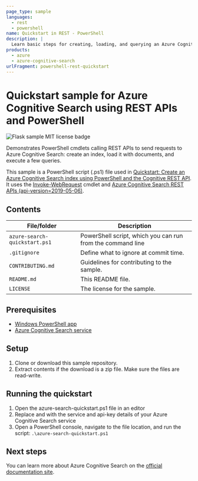 ```yaml
---
page_type: sample
languages:
  - rest
  - powershell
name: Quickstart in REST - PowerShell
description: |
  Learn basic steps for creating, loading, and querying an Azure Cognitive Search index using the latest-version REST APIs and PowerShell cmdlets. 
products:
  - azure
  - azure-cognitive-search
urlFragment: powershell-rest-quickstart
---
```


# Quickstart sample for Azure Cognitive Search using REST APIs and PowerShell

![Flask sample MIT license badge](https://img.shields.io/badge/license-MIT-green.svg)

Demonstrates PowerShell cmdlets calling REST APIs to send requests to Azure Cognitive Search: create an index, load it with documents, and execute a few queries. 

This sample is a PowerShell script (.ps1) file used in [Quickstart: Create an Azure Cognitive Search index using PowerShell and the Cognitive  REST API](https://docs.microsoft.com/azure/search/search-get-started-powershell). It uses the [Invoke-WebRequest](https://docs.microsoft.com/powershell/module/microsoft.powershell.utility/invoke-webrequest?view=powershell-6) cmdlet and [Azure Cognitive Search REST APIs (api-version=2019-05-06)](https://docs.microsoft.com/rest/api/searchservice/).

## Contents

| File/folder | Description |
|-------------|-------------|
| `azure-search-quickstart.ps1` | PowerShell script, which you can run from the command line |
| `.gitignore` | Define what to ignore at commit time. |
| `CONTRIBUTING.md` | Guidelines for contributing to the sample. |
| `README.md` | This README file. |
| `LICENSE`   | The license for the sample. |

## Prerequisites

- [Windows PowerShell app](https://docs.microsoft.com/powershell/scripting/components/ise/introducing-the-windows-powershell-ise?view=powershell-6)
- [Azure Cognitive Search service](https://docs.microsoft.com/azure/search/search-create-service-portal)

## Setup

1. Clone or download this sample repository.
1. Extract contents if the download is a zip file. Make sure the files are read-write.

## Running the quickstart
1. Open the azure-search-quickstart.ps1 file in an editor
1. Replace <YOUR-SERVICE-NAME> and <YOUR-ADMIN-API-KEY> with the service and api-key details of your Azure Cognitive Search service
1. Open a PowerShell console, navigate to the file location, and run the script: `.\azure-search-quickstart.ps1`

## Next steps

You can learn more about Azure Cognitive Search on the [official documentation site](https://docs.microsoft.com/azure/search).